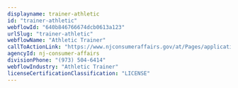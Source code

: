 ```yaml
---
displayname: trainer-athletic
id: "trainer-athletic"
webflowId: "640b846766674dcb0613a123"
urlSlug: "trainer-athletic"
webflowName: "Athletic Trainer"
callToActionLink: "https://www.njconsumeraffairs.gov/at/Pages/applications.aspx"
agencyId: nj-consumer-affairs
divisionPhone: "(973) 504-6414"
webflowIndustry: "Athletic Trainer"
licenseCertificationClassification: "LICENSE"
---
```

